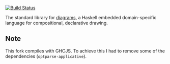 [![Build Status](https://travis-ci.org/diagrams/diagrams-lib.png?branch=master)](https://travis-ci.org/diagrams/diagrams-lib)

The standard library for
[diagrams](http://projects.haskell.org/diagrams/), a Haskell embedded
domain-specific language for compositional, declarative drawing.

## Note

This fork compiles with GHCJS. To achieve this I had to remove some of the dependencies (`optparse-applicative`).